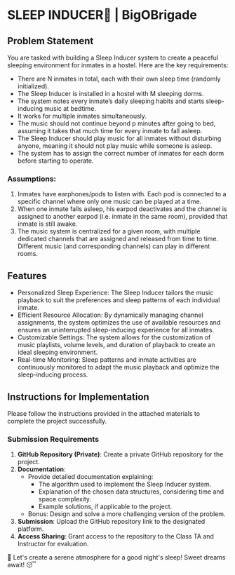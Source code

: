# SLEEP INDUCER🌙 | BigOBrigade

## Problem Statement

You are tasked with building a Sleep Inducer system to create a peaceful sleeping environment for inmates in a hostel. Here are the key requirements:

- There are N inmates in total, each with their own sleep time (randomly initialized).
- The Sleep Inducer is installed in a hostel with M sleeping dorms.
- The system notes every inmate’s daily sleeping habits and starts sleep-inducing music at bedtime.
- It works for multiple inmates simultaneously.
- The music should not continue beyond p minutes after going to bed, assuming it takes that much time for every inmate to fall asleep.
- The Sleep Inducer should play music for all inmates without disturbing anyone, meaning it should not play music while someone is asleep.
- The system has to assign the correct number of inmates for each dorm before starting to operate.

### Assumptions:
1. Inmates have earphones/pods to listen with. Each pod is connected to a specific channel where only one music can be played at a time.
2. When one inmate falls asleep, his earpod deactivates and the channel is assigned to another earpod (i.e. inmate in the same room), provided that inmate is still awake.
3. The music system is centralized for a given room, with multiple dedicated channels that are assigned and released from time to time. Different music (and corresponding channels) can play in different rooms.

## Features

- Personalized Sleep Experience: The Sleep Inducer tailors the music playback to suit the preferences and sleep patterns of each individual inmate.
- Efficient Resource Allocation: By dynamically managing channel assignments, the system optimizes the use of available resources and ensures an uninterrupted sleep-inducing experience for all inmates.
- Customizable Settings: The system allows for the customization of music playlists, volume levels, and duration of playback to create an ideal sleeping environment.
- Real-time Monitoring: Sleep patterns and inmate activities are continuously monitored to adapt the music playback and optimize the sleep-inducing process.

## Instructions for Implementation

Please follow the instructions provided in the attached materials to complete the project successfully.

### Submission Requirements

1. **GitHub Repository (Private)**: Create a private GitHub repository for the project.
2. **Documentation**:
   - Provide detailed documentation explaining:
     - The algorithm used to implement the Sleep Inducer system.
     - Explanation of the chosen data structures, considering time and space complexity.
     - Example solutions, if applicable to the project.
   - Bonus: Design and solve a more challenging version of the problem.
3. **Submission**: Upload the GitHub repository link to the designated platform.
4. **Access Sharing**: Grant access to the repository to the Class TA and Instructor for evaluation.

🚀 Let's create a serene atmosphere for a good night's sleep! Sweet dreams await! 😴
